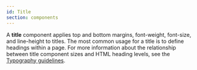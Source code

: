 ```yaml
---
id: Title
section: components
---
```


A **title** component applies top and bottom margins, font-weight, font-size, and line-height to titles. The most common usage for a title is to define headings within a page. For more information about the relationship between title component sizes and HTML heading levels, see the [Typography guidelines](/guidelines/typography#customizing-heading-levels).

